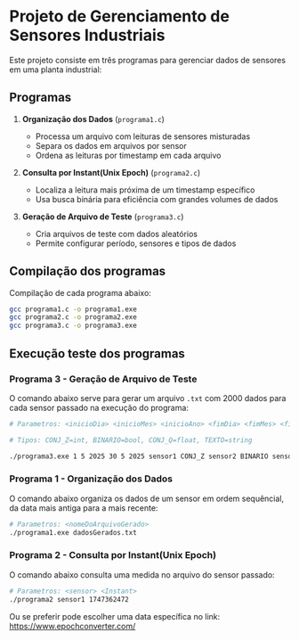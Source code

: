 # Projeto de Gerenciamento de Sensores Industriais

Este projeto consiste em três programas para gerenciar dados de sensores em uma planta industrial:

## Programas

1. **Organização dos Dados** (`programa1.c`)
   - Processa um arquivo com leituras de sensores misturadas
   - Separa os dados em arquivos por sensor
   - Ordena as leituras por timestamp em cada arquivo

2. **Consulta por Instant(Unix Epoch)** (`programa2.c`)
   - Localiza a leitura mais próxima de um timestamp específico
   - Usa busca binária para eficiência com grandes volumes de dados

3. **Geração de Arquivo de Teste** (`programa3.c`)
   - Cria arquivos de teste com dados aleatórios
   - Permite configurar período, sensores e tipos de dados

## Compilação dos programas

Compilação de cada programa abaixo:
```bash
gcc programa1.c -o programa1.exe
gcc programa2.c -o programa2.exe
gcc programa3.c -o programa3.exe
```

## Execução teste dos programas 

### Programa 3 - Geração de Arquivo de Teste

O comando abaixo serve para gerar um arquivo `.txt` com 2000 dados para cada sensor passado na execução do programa:

```bash
# Parametros: <inicioDia> <inicioMes> <inicioAno> <fimDia> <fimMes> <fimAno> <sensor1> <tipo1> ... <sensorN> <tipoN>

# Tipos: CONJ_Z=int, BINARIO=bool, CONJ_Q=float, TEXTO=string

./programa3.exe 1 5 2025 30 5 2025 sensor1 CONJ_Z sensor2 BINARIO sensor3 CONJ_Q sensor4 TEXTO
```

### Programa 1 - Organização dos Dados

O comando abaixo organiza os dados de um sensor em ordem sequêncial, da data mais antiga para a mais recente:

```bash
# Parametros: <nomeDoArquivoGerado>
./programa1.exe dadosGerados.txt 
```

### Programa 2 - Consulta por Instant(Unix Epoch)

O comando abaixo consulta uma medida no arquivo do sensor passado:

```bash
# Parametros: <sensor> <Instant>
./programa2 sensor1 1747362472
```
Ou se preferir pode escolher uma data específica no link:
https://www.epochconverter.com/